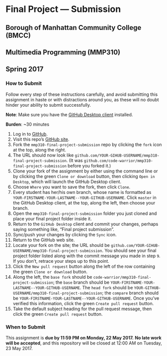 # Final Project — Submission
## Borough of Manhattan Community College (BMCC)
## Multimedia Programming (MMP310)
## Spring 2017

### How to Submit

Follow every step of these instructions carefully, and avoid submitting this assignment in haste or with distractions around you, as these will no doubt hinder your ability to submit successfully.

**Note**: Make sure you have the [GitHub Desktop client](https://desktop.github.com) installed.

**Burden**: ~30 minutes

1. Log in to [GitHub](https://github.com/login).
2. Visit this repo’s [GitHub site](https://github.com/code-warrior/mmp310-final-project-submission).
3. Fork the `mmp310-final-project-submission` repo by clicking the `fork` icon at the top, along the right.
4. The URL should now look like `github.com/YOUR-GIHUB-USERNAME/mmp310-final-project-submission`. (It was `github.com/code-warrior/mmp310-final-project-submission` before you forked it.)
5. Clone your fork of the assignment by either using the command line or by clicking the green `Clone or download` button, then clicking `Open in Desktop`, which will launch the GitHub Desktop client.
6. Choose `Where` you want to save the fork, then click `Clone`.
7. Every student has her/his own branch, whose name is formatted as `YOUR-FIRSTNAME-YOUR-LASTNAME--YOUR-GITHUB-USERNAME`. Click `master` in the GitHub Desktop client, at the top, along the left, then choose your branch.
8. Open the `mmp310-final-project-submission` folder you just cloned and place your final project folder inside it.
9. Return to the `GitHub Desktop` client and commit your changes, perhaps saying something like, “Final project submission”.
10. Sync/push your changes by clicking the `Sync` icon.
11. Return to the GitHub web site.
12. Locate your fork on the site; the URL should be `github.com/YOUR-GIHUB-USERNAME/mmp310-final-project-submission`. You should see your final project folder listed along with the commit message you made in step `9`. If you don’t, retrace your steps up to this point.
13. Click the `New pull request` button along the left of the row containing the green `Clone or download` button.
14. Along the left, the `base fork` should be `code-warrior/mmp310-final-project-submission`; the `base` branch should be `YOUR-FIRSTNAME-YOUR-LASTNAME--YOUR-GITHUB-USERNAME`. The `head fork` should be `YOUR-GITHUB-USERNAME/mmp310-final-project-submission`; the `compare` branch should be `YOUR-FIRSTNAME-YOUR-LASTNAME--YOUR-GITHUB-USERNAME`. Once you’ve verified this information, click the green `Create pull request` button.
15. Take the default subject heading for the pull request message, then click the green `Create pull request` button.

### When to Submit

This assignment is __due by 11:59 PM on Monday, 22 May 2017.__ **No late work will be accepted**, and this repository will be closed at 12:00 AM on Tuesday, 23 May 2017.
